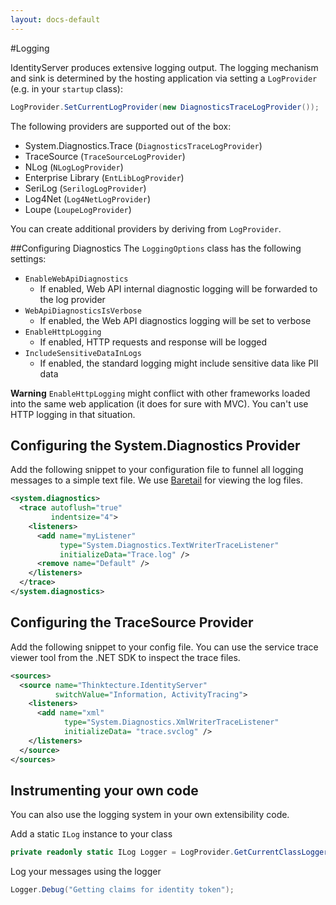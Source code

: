 ```yaml
---
layout: docs-default
---
```


#Logging

IdentityServer produces extensive logging output.
The logging mechanism and sink is determined by the hosting application via setting a `LogProvider` (e.g. in your `startup` class):

```csharp
LogProvider.SetCurrentLogProvider(new DiagnosticsTraceLogProvider());
```

The following providers are supported out of the box:

* System.Diagnostics.Trace (`DiagnosticsTraceLogProvider`)
* TraceSource (`TraceSourceLogProvider`)
* NLog (`NLogLogProvider`)
* Enterprise Library (`EntLibLogProvider`)
* SeriLog (`SerilogLogProvider`)
* Log4Net (`Log4NetLogProvider`)
* Loupe (`LoupeLogProvider`)

You can create additional providers by deriving from `LogProvider`.

##Configuring Diagnostics
The `LoggingOptions` class has the following settings:

* `EnableWebApiDiagnostics`
   * If enabled, Web API internal diagnostic logging will be forwarded to the log provider
* `WebApiDiagnosticsIsVerbose`
   * If enabled, the Web API diagnostics logging will be set to verbose
* `EnableHttpLogging`
   * If enabled, HTTP requests and response will be logged
* `IncludeSensitiveDataInLogs`
   * If enabled, the standard logging might include sensitive data like PII data

**Warning** `EnableHttpLogging` might conflict with other frameworks loaded into the same web application (it does for sure with MVC). You can't use HTTP logging in that situation.

## Configuring the System.Diagnostics Provider
Add the following snippet to your configuration file to funnel all logging messages to a simple text file.
We use [Baretail](https://www.baremetalsoft.com/baretail/) for viewing the log files.

```xml
<system.diagnostics>
  <trace autoflush="true"
         indentsize="4">
    <listeners>
      <add name="myListener"
           type="System.Diagnostics.TextWriterTraceListener"
           initializeData="Trace.log" />
      <remove name="Default" />
    </listeners>
  </trace>
</system.diagnostics>
```

## Configuring the TraceSource Provider
Add the following snippet to your config file. You can use the service trace viewer tool from the .NET SDK to inspect the trace files.

```xml
<sources>
  <source name="Thinktecture.IdentityServer"
          switchValue="Information, ActivityTracing">
    <listeners>
      <add name="xml"
            type="System.Diagnostics.XmlWriterTraceListener"
            initializeData= "trace.svclog" />
    </listeners>
  </source>
</sources>
```

## Instrumenting your own code
You can also use the logging system in your own extensibility code.

Add a static `ILog` instance to your class

```csharp
private readonly static ILog Logger = LogProvider.GetCurrentClassLogger();
```
Log your messages using the logger

```csharp
Logger.Debug("Getting claims for identity token");
```
